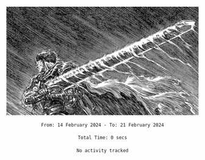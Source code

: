 <!-- Profile image -->
<p align="center">
 <img src="assets/bpD2ohb.png" width="1080px">
</p>
<!-- Profile image end -->

<div align="center">
<!--START_SECTION:waka-->

```txt
From: 14 February 2024 - To: 21 February 2024

Total Time: 0 secs

No activity tracked
```

<!--END_SECTION:waka-->
</div>
